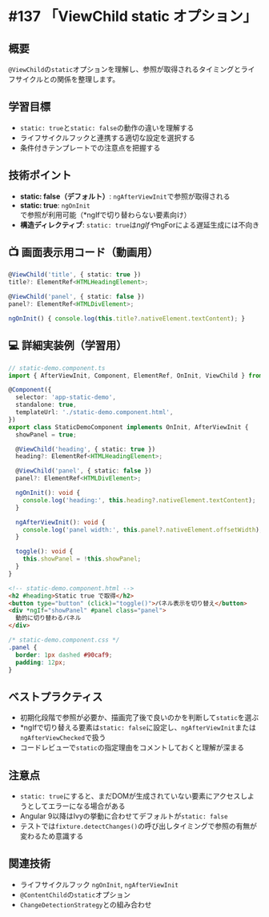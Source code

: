 # #137 「ViewChild static オプション」

## 概要
`@ViewChild`の`static`オプションを理解し、参照が取得されるタイミングとライフサイクルとの関係を整理します。

## 学習目標
- `static: true`と`static: false`の動作の違いを理解する
- ライフサイクルフックと連携する適切な設定を選択する
- 条件付きテンプレートでの注意点を把握する

## 技術ポイント
- **static: false（デフォルト）**: `ngAfterViewInit`で参照が取得される
- **static: true**: `ngOnInit`で参照が利用可能（*ngIfで切り替わらない要素向け）
- **構造ディレクティブ**: `static: true`は*ngIfや*ngForによる遅延生成には不向き

## 📺 画面表示用コード（動画用）

```typescript
@ViewChild('title', { static: true })
title?: ElementRef<HTMLHeadingElement>;
```

```typescript
@ViewChild('panel', { static: false })
panel?: ElementRef<HTMLDivElement>;
```

```typescript
ngOnInit() { console.log(this.title?.nativeElement.textContent); }
```

## 💻 詳細実装例（学習用）
```typescript
// static-demo.component.ts
import { AfterViewInit, Component, ElementRef, OnInit, ViewChild } from '@angular/core';

@Component({
  selector: 'app-static-demo',
  standalone: true,
  templateUrl: './static-demo.component.html',
})
export class StaticDemoComponent implements OnInit, AfterViewInit {
  showPanel = true;

  @ViewChild('heading', { static: true })
  heading?: ElementRef<HTMLHeadingElement>;

  @ViewChild('panel', { static: false })
  panel?: ElementRef<HTMLDivElement>;

  ngOnInit(): void {
    console.log('heading:', this.heading?.nativeElement.textContent);
  }

  ngAfterViewInit(): void {
    console.log('panel width:', this.panel?.nativeElement.offsetWidth);
  }

  toggle(): void {
    this.showPanel = !this.showPanel;
  }
}
```

```html
<!-- static-demo.component.html -->
<h2 #heading>Static true で取得</h2>
<button type="button" (click)="toggle()">パネル表示を切り替え</button>
<div *ngIf="showPanel" #panel class="panel">
  動的に切り替わるパネル
</div>
```

```css
/* static-demo.component.css */
.panel {
  border: 1px dashed #90caf9;
  padding: 12px;
}
```

## ベストプラクティス
- 初期化段階で参照が必要か、描画完了後で良いのかを判断して`static`を選ぶ
- *ngIfで切り替える要素は`static: false`に設定し、`ngAfterViewInit`または`ngAfterViewChecked`で扱う
- コードレビューで`static`の指定理由をコメントしておくと理解が深まる

## 注意点
- `static: true`にすると、まだDOMが生成されていない要素にアクセスしようとしてエラーになる場合がある
- Angular 9以降はIvyの挙動に合わせてデフォルトが`static: false`
- テストでは`fixture.detectChanges()`の呼び出しタイミングで参照の有無が変わるため意識する

## 関連技術
- ライフサイクルフック `ngOnInit`, `ngAfterViewInit`
- `@ContentChild`の`static`オプション
- `ChangeDetectionStrategy`との組み合わせ
